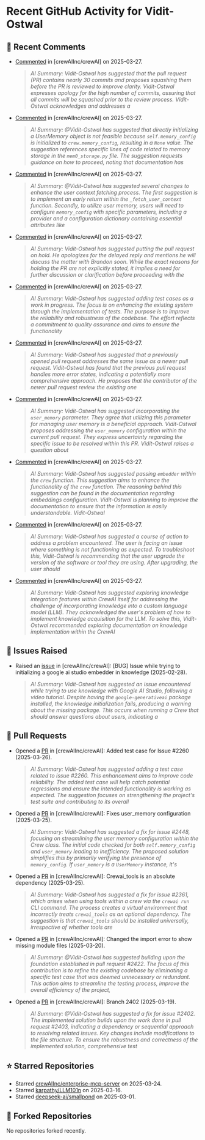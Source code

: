# Recent GitHub Activity for Vidit-Ostwal

## 💬 Recent Comments
- [Commented](https://github.com/crewAIInc/crewAI/pull/2469#issuecomment-2759330290) in [crewAIInc/crewAI] on 2025-03-27.
  > *AI Summary: Vidit-Ostwal has suggested that the pull request (PR) contains nearly 30 commits and proposes squashing them before the PR is reviewed to improve clarity. Vidit-Ostwal expresses apology for the high number of commits, assuring that all commits will be squashed prior to the review process. Vidit-Ostwal acknowledges and addresses a*
- [Commented](https://github.com/crewAIInc/crewAI/pull/2469#issuecomment-2759303331) in [crewAIInc/crewAI] on 2025-03-27.
  > *AI Summary: @Vidit-Ostwal has suggested that directly initializing a UserMemory object is not feasible because `self.memory_config` is initialized to `crew.memory_config`, resulting in a `None` value. The suggestion references specific lines of code related to memory storage in the `mem0_storage.py` file. The suggestion requests guidance on how to proceed, noting that documentation has*
- [Commented](https://github.com/crewAIInc/crewAI/pull/2469#issuecomment-2759008369) in [crewAIInc/crewAI] on 2025-03-27.
  > *AI Summary: @Vidit-Ostwal has suggested several changes to enhance the user context fetching process. The first suggestion is to implement an early return within the `_fetch_user_context` function. Secondly, to utilize user memory, users will need to configure `memory_config` with specific parameters, including a provider and a configuration dictionary containing essential attributes like*
- [Commented](https://github.com/crewAIInc/crewAI/pull/2469#issuecomment-2758263872) in [crewAIInc/crewAI] on 2025-03-27.
  > *AI Summary: Vidit-Ostwal has suggested putting the pull request on hold. He apologizes for the delayed reply and mentions he will discuss the matter with Brandon soon. While the exact reasons for holding the PR are not explicitly stated, it implies a need for further discussion or clarification before proceeding with the*
- [Commented](https://github.com/crewAIInc/crewAI/pull/2469#issuecomment-2758238123) in [crewAIInc/crewAI] on 2025-03-27.
  > *AI Summary: Vidit-Ostwal has suggested adding test cases as a work in progress. The focus is on enhancing the existing system through the implementation of tests. The purpose is to improve the reliability and robustness of the codebase. The effort reflects a commitment to quality assurance and aims to ensure the functionality*
- [Commented](https://github.com/crewAIInc/crewAI/pull/2388#issuecomment-2758061531) in [crewAIInc/crewAI] on 2025-03-27.
  > *AI Summary: Vidit-Ostwal has suggested that a previously opened pull request addresses the same issue as a newer pull request. Vidit-Ostwal has found that the previous pull request handles more error states, indicating a potentially more comprehensive approach. He proposes that the contributor of the newer pull request review the existing one*
- [Commented](https://github.com/crewAIInc/crewAI/pull/2469#issuecomment-2758037784) in [crewAIInc/crewAI] on 2025-03-27.
  > *AI Summary: Vidit-Ostwal has suggested incorporating the `user_memory` parameter. They agree that utilizing this parameter for managing user memory is a beneficial approach. Vidit-Ostwal proposes addressing the `user_memory` configuration within the current pull request. They express uncertainty regarding the specific issue to be resolved within this PR. Vidit-Ostwal raises a question about*
- [Commented](https://github.com/crewAIInc/crewAI/issues/2333#issuecomment-2757935136) in [crewAIInc/crewAI] on 2025-03-27.
  > *AI Summary: Vidit-Ostwal has suggested passing `embedder` within the `crew` function. This suggestion aims to enhance the functionality of the `crew` function. The reasoning behind this suggestion can be found in the documentation regarding embeddings configuration. Vidit-Ostwal is planning to improve the documentation to ensure that the information is easily understandable. Vidit-Ostwal*
- [Commented](https://github.com/crewAIInc/crewAI/issues/2333#issuecomment-2757811693) in [crewAIInc/crewAI] on 2025-03-27.
  > *AI Summary: Vidit-Ostwal has suggested a course of action to address a problem encountered. The user is facing an issue where something is not functioning as expected. To troubleshoot this, Vidit-Ostwal is recommending that the user upgrade the version of the software or tool they are using. After upgrading, the user should*
- [Commented](https://github.com/crewAIInc/crewAI/issues/2333#issuecomment-2757797198) in [crewAIInc/crewAI] on 2025-03-27.
  > *AI Summary: Vidit-Ostwal has suggested exploring knowledge integration features within CrewAI itself for addressing the challenge of incorporating knowledge into a custom language model (LLM). They acknowledged the user's problem of how to implement knowledge acquisition for the LLM. To solve this, Vidit-Ostwal recommended exploring documentation on knowledge implementation within the CrewAI*

## 🐛 Issues Raised
- Raised an [issue](https://github.com/crewAIInc/crewAI/issues/2255) in [crewAIInc/crewAI]: [BUG] Issue while trying to initializing a google ai studio embedder in knowledge (2025-02-28).
  > *AI Summary: Vidit-Ostwal has suggested an issue encountered while trying to use knowledge with Google AI Studio, following a video tutorial. Despite having the `google-generativeai` package installed, the knowledge initialization fails, producing a warning about the missing package. This occurs when running a Crew that should answer questions about users, indicating a*

## 🚀 Pull Requests
- Opened a [PR](https://github.com/crewAIInc/crewAI/pull/2484) in [crewAIInc/crewAI]: Added test case for Issue #2260 (2025-03-26).
  > *AI Summary: Vidit-Ostwal has suggested adding a test case related to issue #2260. This enhancement aims to improve code reliability. The added test case will help catch potential regressions and ensure the intended functionality is working as expected. The suggestion focuses on strengthening the project's test suite and contributing to its overall*
- Opened a [PR](https://github.com/crewAIInc/crewAI/pull/2469) in [crewAIInc/crewAI]: Fixes user_memory configuration (2025-03-25).
  > *AI Summary: Vidit-Ostwal has suggested a fix for issue #2448, focusing on streamlining the user memory configuration within the Crew class. The initial code checked for both `self.memory_config` and `user_memory` leading to inefficiency. The proposed solution simplifies this by primarily verifying the presence of `memory_config`. If `user_memory` is a `UserMemory` instance, it's*
- Opened a [PR](https://github.com/crewAIInc/crewAI/pull/2468) in [crewAIInc/crewAI]: Crewai_tools is an absolute dependency (2025-03-25).
  > *AI Summary: Vidit-Ostwal has suggested a fix for issue #2361, which arises when using tools within a crew via the `crewai run` CLI command. The process creates a virtual environment that incorrectly treats `crewai_tools` as an optional dependency. The suggestion is that `crewai_tools` should be installed universally, irrespective of whether tools are*
- Opened a [PR](https://github.com/crewAIInc/crewAI/pull/2423) in [crewAIInc/crewAI]: Changed the import error to show missing module files (2025-03-20).
  > *AI Summary: @Vidit-Ostwal has suggested building upon the foundation established in pull request #2422. The focus of this contribution is to refine the existing codebase by eliminating a specific test case that was deemed unnecessary or redundant. This action aims to streamline the testing process, improve the overall efficiency of the project,*
- Opened a [PR](https://github.com/crewAIInc/crewAI/pull/2408) in [crewAIInc/crewAI]: Branch 2402 (2025-03-19).
  > *AI Summary: @Vidit-Ostwal has suggested a fix for issue #2402. The implemented solution builds upon the work done in pull request #2403, indicating a dependency or sequential approach to resolving related issues. Key changes include modifications to the file structure. To ensure the robustness and correctness of the implemented solution, comprehensive test*

## ⭐ Starred Repositories
- Starred [crewAIInc/enterprise-mcp-server](https://github.com/crewAIInc/enterprise-mcp-server) on 2025-03-24.
- Starred [karpathy/LLM101n](https://github.com/karpathy/LLM101n) on 2025-03-16.
- Starred [deepseek-ai/smallpond](https://github.com/deepseek-ai/smallpond) on 2025-03-01.

## 🍴 Forked Repositories
No repositories forked recently.

